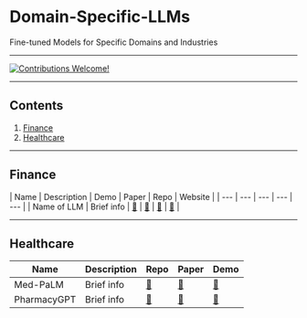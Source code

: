 # Domain-Specific-LLMs
Fine-tuned Models for Specific Domains and Industries

___

[![Contributions Welcome!](https://img.shields.io/badge/Contributions-Welcome-brightgreen?style=for-the-badge)](./CONTRIBUTING.md)
<hr>

## Contents
1. [Finance](#finance)
2. [Healthcare](#healthcare)


___
<a name="finance"></a>
## Finance
| Name | Description | Demo | Paper | Repo | Website |
| --- | --- | --- | --- | --- |
| Name of LLM | Brief info | [:link:](https://google.com) | [:link:](https://github.com)  | [:link:](https://google.com) | [:link:](https://google.com) |

___
<a name="healthcare"></a>
## Healthcare
| Name | Description | Repo | Paper | Demo |
| --- | --- | --- | --- | --- |
| Med-PaLM | Brief info | [:link:](https://google.com) | [:link:](https://github.com)  | [:link:](https://google.com) | [:link:](https://google.com) |
| PharmacyGPT | Brief info | [:link:](https://google.com) | [:link:](https://github.com)  | [:link:](https://google.com) | [:link:](https://google.com) |


<!-- | Name of LLM | Brief info | [:link:](https://demo.com) | [:link:](https://arvix.com)  | [:link:](https://github.com) | [:link:](https://website.com) | -->